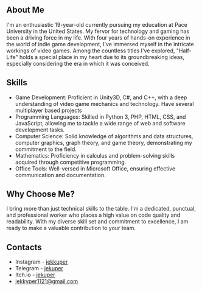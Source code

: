 ## About Me
I'm an enthusiastic 19-year-old currently pursuing my education at Pace University in the United States. My fervor for technology and gaming has been a driving force in my life. With four years of hands-on experience in the world of indie game development, I've immersed myself in the intricate workings of video games. Among the countless titles I've explored, "Half-Life" holds a special place in my heart due to its groundbreaking ideas, especially considering the era in which it was conceived.

## Skills
- Game Development: Proficient in Unity3D, C#, and C++, with a deep understanding of video game mechanics and technology. Have several multiplayer based projects
- Programming Languages: Skilled in Python 3, PHP, HTML, CSS, and JavaScript, allowing me to tackle a wide range of web and software development tasks.
- Computer Science: Solid knowledge of algorithms and data structures, computer graphics, graph theory, and game theory, demonstrating my commitment to the field.
- Mathematics: Proficiency in calculus and problem-solving skills acquired through competitive programming.
- Office Tools: Well-versed in Microsoft Office, ensuring effective communication and documentation.
## Why Choose Me?
I bring more than just technical skills to the table. I'm a dedicated, punctual, and professional worker who places a high value on code quality and readability. With my diverse skill set and commitment to excellence, I am ready to make a valuable contribution to your team.
## Contacts
- Instagram - [jekkuper](https://instagram.com/jekkuper)
- Telegram - [jekuper](https://t.me/jekuper)
- Itch.io -  [jekuper](https://jekuper.itch.io/)
- jekkyper1121@gmail.com

<!--
**jekuper/jekuper** is a ✨ _special_ ✨ repository because its `README.md` (this file) appears on your GitHub profile.

Here are some ideas to get you started:

- 🔭 I’m currently working on ...
- 🌱 I’m currently learning ...
- 👯 I’m looking to collaborate on ...
- 🤔 I’m looking for help with ...
- 💬 Ask me about ...
- 📫 How to reach me: ...
- 😄 Pronouns: ...
- ⚡ Fun fact: ...
-->
